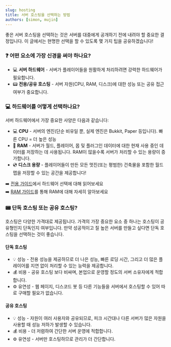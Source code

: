 ```yaml
---
slug: hosting
title: 서버 호스팅을 선택하는 방법
authors: [simon, mujin]
---
```

좋은 서버 호스팅을 선택하는 것은 서버를 대중에게 공개하기 전에 내려야 할 중요한 결정입니다. 이 글에서는 현명한 선택을 할 수 있도록 몇 가지 팁을 공유하겠습니다!

<!-- truncate -->

### ❓ 어떤 요소에 가장 신경을 써야 하나요?

- 💻 **서버 하드웨어** - 서버가 플레이어들을 원활하게 처리하려면 강력한 하드웨어가 필요합니다.
- 📟 **전용/공유 호스팅** - 서버 자원(CPU, RAM, 디스크)에 대한 성능 또는 공유 접근 여부가 중요합니다.

### 💻 하드웨어를 어떻게 선택하나요?

서버 하드웨어에서 가장 중요한 사양은 다음과 같습니다:

- 💻 **CPU** - 서버의 엔진(단순 비유일 뿐, 실제 엔진은 Bukkit, Paper 등입니다). 빠른 CPU = 더 높은 성능
- 💾 **RAM** - 서버가 월드, 플레이어, 몹 및 플러그인 데이터에 대한 현재 사용 중인 데이터를 저장하는 데 사용됩니다. RAM이 많을수록 서버가 처리할 수 있는 용량이 증가합니다.
- 💿 **디스크 용량** - 플레이어들이 만든 모든 멋진(또는 평범한) 건축물을 포함한 월드 맵을 저장할 수 있는 공간을 제공합니다!

➡️ [전용 가이드](hardware)에서 하드웨어 선택에 대해 읽어보세요\
➡️ [RAM 가이드](ram)를 통해 RAM에 대해 자세히 알아보세요

### 📟 단독 호스팅 또는 공유 호스팅?

호스팅은 다양한 가격대로 제공됩니다. 가격의 가장 중요한 요소 중 하나는 호스팅이 공유형인지 단독인지 여부입니다. 만약 성공적이고 질 높은 서버를 만들고 싶다면 단독 호스팅을 선택하는 것이 좋습니다.

#### 단독 호스팅

- 💡 성능 - 전용 성능을 제공하므로 더 나은 성능, 빠른 로딩 시간, 그리고 더 많은 플레이어를 지연 없이 처리할 수 있는 능력을 제공합니다.
- 💰 비용 - 공유 호스팅 보다 비싸며, 본업으로 운영할 정도의 서버 소유자에게 적합합니다.
- ⚙️ 유연성 - 웹 페이지, 디스코드 봇 등 다른 기능들을 서버에서 호스팅할 수 있어 따로 구매할 필요가 없습니다.

#### 공유 호스팅

- 💡 성능 - 자원이 여러 사용자와 공유되므로, 피크 시간대나 다른 서버가 많은 자원을 사용할 때 성능 저하가 발생할 수 있습니다.
- 💰 비용 - 더 저렴하여 간단한 서버 운영에 적합합니다.
- ⚙️ 유연성 - 서버만 호스팅하므로 관리가 더 간단합니다.
